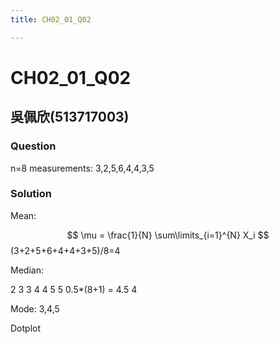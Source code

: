 ```yaml
---
title: CH02_01_Q02

---
```


# CH02_01_Q02

## 吳佩欣(513717003)

### Question
n=8 measurements: 3,2,5,6,4,4,3,5

### Solution

Mean:

$$
\mu = \frac{1}{N} \sum\limits_{i=1}^{N} X_i
$$
(3+2+5+6+4+4+3+5)/8=4

Median:

2	3	3	4	4	5	5
0.5*(8+1) = 4.5
4

Mode:
3,4,5


Dotplot
